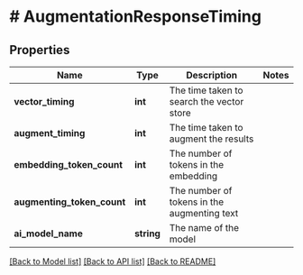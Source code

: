 # # AugmentationResponseTiming

## Properties

Name | Type | Description | Notes
------------ | ------------- | ------------- | -------------
**vector_timing** | **int** | The time taken to search the vector store |
**augment_timing** | **int** | The time taken to augment the results |
**embedding_token_count** | **int** | The number of tokens in the embedding |
**augmenting_token_count** | **int** | The number of tokens in the augmenting text |
**ai_model_name** | **string** | The name of the model |

[[Back to Model list]](../../README.md#models) [[Back to API list]](../../README.md#endpoints) [[Back to README]](../../README.md)
